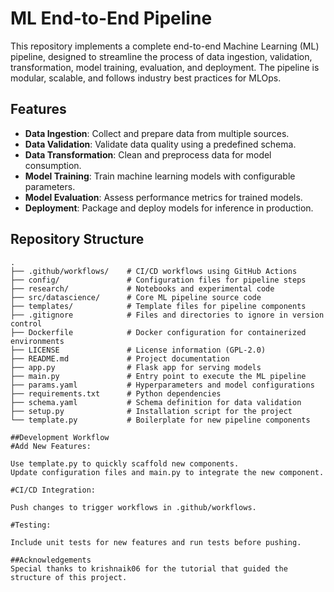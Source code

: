 # ML End-to-End Pipeline

This repository implements a complete end-to-end Machine Learning (ML) pipeline, designed to streamline the process of data ingestion, validation, transformation, model training, evaluation, and deployment. The pipeline is modular, scalable, and follows industry best practices for MLOps.

## Features

- **Data Ingestion**: Collect and prepare data from multiple sources.
- **Data Validation**: Validate data quality using a predefined schema.
- **Data Transformation**: Clean and preprocess data for model consumption.
- **Model Training**: Train machine learning models with configurable parameters.
- **Model Evaluation**: Assess performance metrics for trained models.
- **Deployment**: Package and deploy models for inference in production.

## Repository Structure

```plaintext
.
├── .github/workflows/    # CI/CD workflows using GitHub Actions
├── config/               # Configuration files for pipeline steps
├── research/             # Notebooks and experimental code
├── src/datascience/      # Core ML pipeline source code
├── templates/            # Template files for pipeline components
├── .gitignore            # Files and directories to ignore in version control
├── Dockerfile            # Docker configuration for containerized environments
├── LICENSE               # License information (GPL-2.0)
├── README.md             # Project documentation
├── app.py                # Flask app for serving models
├── main.py               # Entry point to execute the ML pipeline
├── params.yaml           # Hyperparameters and model configurations
├── requirements.txt      # Python dependencies
├── schema.yaml           # Schema definition for data validation
├── setup.py              # Installation script for the project
└── template.py           # Boilerplate for new pipeline components

##Development Workflow
#Add New Features:

Use template.py to quickly scaffold new components.
Update configuration files and main.py to integrate the new component.

#CI/CD Integration:

Push changes to trigger workflows in .github/workflows.

#Testing:

Include unit tests for new features and run tests before pushing.

##Acknowledgements
Special thanks to krishnaik06 for the tutorial that guided the structure of this project.
